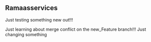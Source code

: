 ## Ramaasservices


Just testing something new out!!!

Just learning about merge conflict on the new_Feature branch!!!
Just changing something
